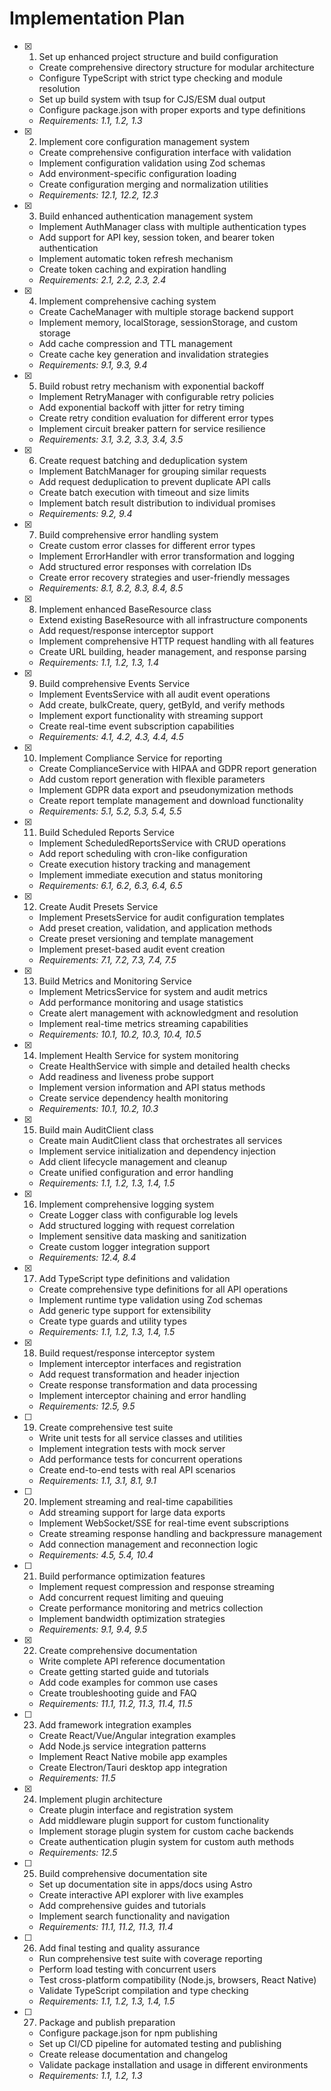 # Implementation Plan

- [x] 1. Set up enhanced project structure and build configuration
  - Create comprehensive directory structure for modular architecture
  - Configure TypeScript with strict type checking and module resolution
  - Set up build system with tsup for CJS/ESM dual output
  - Configure package.json with proper exports and type definitions
  - _Requirements: 1.1, 1.2, 1.3_

- [x] 2. Implement core configuration management system
  - Create comprehensive configuration interface with validation
  - Implement configuration validation using Zod schemas
  - Add environment-specific configuration loading
  - Create configuration merging and normalization utilities
  - _Requirements: 12.1, 12.2, 12.3_

- [x] 3. Build enhanced authentication management system
  - Implement AuthManager class with multiple authentication types
  - Add support for API key, session token, and bearer token authentication
  - Implement automatic token refresh mechanism
  - Create token caching and expiration handling
  - _Requirements: 2.1, 2.2, 2.3, 2.4_

- [x] 4. Implement comprehensive caching system
  - Create CacheManager with multiple storage backend support
  - Implement memory, localStorage, sessionStorage, and custom storage
  - Add cache compression and TTL management
  - Create cache key generation and invalidation strategies
  - _Requirements: 9.1, 9.3, 9.4_

- [x] 5. Build robust retry mechanism with exponential backoff
  - Implement RetryManager with configurable retry policies
  - Add exponential backoff with jitter for retry timing
  - Create retry condition evaluation for different error types
  - Implement circuit breaker pattern for service resilience
  - _Requirements: 3.1, 3.2, 3.3, 3.4, 3.5_

- [x] 6. Create request batching and deduplication system
  - Implement BatchManager for grouping similar requests
  - Add request deduplication to prevent duplicate API calls
  - Create batch execution with timeout and size limits
  - Implement batch result distribution to individual promises
  - _Requirements: 9.2, 9.4_

- [x] 7. Build comprehensive error handling system
  - Create custom error classes for different error types
  - Implement ErrorHandler with error transformation and logging
  - Add structured error responses with correlation IDs
  - Create error recovery strategies and user-friendly messages
  - _Requirements: 8.1, 8.2, 8.3, 8.4, 8.5_

- [x] 8. Implement enhanced BaseResource class
  - Extend existing BaseResource with all infrastructure components
  - Add request/response interceptor support
  - Implement comprehensive HTTP request handling with all features
  - Create URL building, header management, and response parsing
  - _Requirements: 1.1, 1.2, 1.3, 1.4_

- [x] 9. Build comprehensive Events Service
  - Implement EventsService with all audit event operations
  - Add create, bulkCreate, query, getById, and verify methods
  - Implement export functionality with streaming support
  - Create real-time event subscription capabilities
  - _Requirements: 4.1, 4.2, 4.3, 4.4, 4.5_

- [x] 10. Implement Compliance Service for reporting
  - Create ComplianceService with HIPAA and GDPR report generation
  - Add custom report generation with flexible parameters
  - Implement GDPR data export and pseudonymization methods
  - Create report template management and download functionality
  - _Requirements: 5.1, 5.2, 5.3, 5.4, 5.5_

- [x] 11. Build Scheduled Reports Service
  - Implement ScheduledReportsService with CRUD operations
  - Add report scheduling with cron-like configuration
  - Create execution history tracking and management
  - Implement immediate execution and status monitoring
  - _Requirements: 6.1, 6.2, 6.3, 6.4, 6.5_

- [x] 12. Create Audit Presets Service
  - Implement PresetsService for audit configuration templates
  - Add preset creation, validation, and application methods
  - Create preset versioning and template management
  - Implement preset-based audit event creation
  - _Requirements: 7.1, 7.2, 7.3, 7.4, 7.5_

- [x] 13. Build Metrics and Monitoring Service
  - Implement MetricsService for system and audit metrics
  - Add performance monitoring and usage statistics
  - Create alert management with acknowledgment and resolution
  - Implement real-time metrics streaming capabilities
  - _Requirements: 10.1, 10.2, 10.3, 10.4, 10.5_

- [x] 14. Implement Health Service for system monitoring
  - Create HealthService with simple and detailed health checks
  - Add readiness and liveness probe support
  - Implement version information and API status methods
  - Create service dependency health monitoring
  - _Requirements: 10.1, 10.2, 10.3_

- [x] 15. Build main AuditClient class
  - Create main AuditClient class that orchestrates all services
  - Implement service initialization and dependency injection
  - Add client lifecycle management and cleanup
  - Create unified configuration and error handling
  - _Requirements: 1.1, 1.2, 1.3, 1.4, 1.5_

- [x] 16. Implement comprehensive logging system
  - Create Logger class with configurable log levels
  - Add structured logging with request correlation
  - Implement sensitive data masking and sanitization
  - Create custom logger integration support
  - _Requirements: 12.4, 8.4_

- [x] 17. Add TypeScript type definitions and validation
  - Create comprehensive type definitions for all API operations
  - Implement runtime type validation using Zod schemas
  - Add generic type support for extensibility
  - Create type guards and utility types
  - _Requirements: 1.1, 1.2, 1.3, 1.4, 1.5_

- [x] 18. Build request/response interceptor system
  - Implement interceptor interfaces and registration
  - Add request transformation and header injection
  - Create response transformation and data processing
  - Implement interceptor chaining and error handling
  - _Requirements: 12.5, 9.5_

- [ ] 19. Create comprehensive test suite
  - Write unit tests for all service classes and utilities
  - Implement integration tests with mock server
  - Add performance tests for concurrent operations
  - Create end-to-end tests with real API scenarios
  - _Requirements: 1.1, 3.1, 8.1, 9.1_

- [ ] 20. Implement streaming and real-time capabilities
  - Add streaming support for large data exports
  - Implement WebSocket/SSE for real-time event subscriptions
  - Create streaming response handling and backpressure management
  - Add connection management and reconnection logic
  - _Requirements: 4.5, 5.4, 10.4_

- [ ] 21. Build performance optimization features
  - Implement request compression and response streaming
  - Add concurrent request limiting and queuing
  - Create performance monitoring and metrics collection
  - Implement bandwidth optimization strategies
  - _Requirements: 9.1, 9.4, 9.5_

- [x] 22. Create comprehensive documentation
  - Write complete API reference documentation
  - Create getting started guide and tutorials
  - Add code examples for common use cases
  - Create troubleshooting guide and FAQ
  - _Requirements: 11.1, 11.2, 11.3, 11.4, 11.5_

- [ ] 23. Add framework integration examples
  - Create React/Vue/Angular integration examples
  - Add Node.js service integration patterns
  - Implement React Native mobile app examples
  - Create Electron/Tauri desktop app integration
  - _Requirements: 11.5_

- [x] 24. Implement plugin architecture
  - Create plugin interface and registration system
  - Add middleware plugin support for custom functionality
  - Implement storage plugin system for custom cache backends
  - Create authentication plugin system for custom auth methods
  - _Requirements: 12.5_

- [ ] 25. Build comprehensive documentation site
  - Set up documentation site in apps/docs using Astro
  - Create interactive API explorer with live examples
  - Add comprehensive guides and tutorials
  - Implement search functionality and navigation
  - _Requirements: 11.1, 11.2, 11.3, 11.4_

- [ ] 26. Add final testing and quality assurance
  - Run comprehensive test suite with coverage reporting
  - Perform load testing with concurrent users
  - Test cross-platform compatibility (Node.js, browsers, React Native)
  - Validate TypeScript compilation and type checking
  - _Requirements: 1.1, 1.2, 1.3, 1.4, 1.5_

- [ ] 27. Package and publish preparation
  - Configure package.json for npm publishing
  - Set up CI/CD pipeline for automated testing and publishing
  - Create release documentation and changelog
  - Validate package installation and usage in different environments
  - _Requirements: 1.1, 1.2, 1.3_
